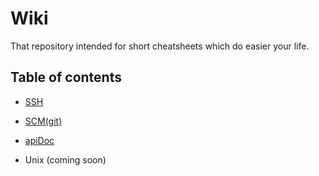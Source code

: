 # Wiki
That repository intended for short cheatsheets which do easier your life.

## Table of contents
- [SSH](ssh)

- [SCM(git)](git)

- [apiDoc](apidoc)

- Unix (coming soon)